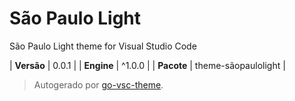 # São Paulo Light

São Paulo Light theme for Visual Studio Code

| **Versão** | 0.0.1 |
| **Engine** | ^1.0.0 |
| **Pacote** | theme-sãopaulolight |

> Autogerado por [go-vsc-theme](https://github.com/natalbu/go-vsc-theme).
